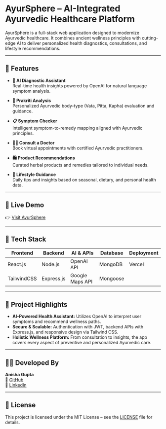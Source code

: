 # AyurSphere – AI-Integrated Ayurvedic Healthcare Platform

AyurSphere is a full-stack web application designed to modernize Ayurvedic healthcare. It combines ancient wellness principles with cutting-edge AI to deliver personalized health diagnostics, consultations, and lifestyle recommendations.

---

## 🔮 Features

- **🧠 AI Diagnostic Assistant**  
  Real-time health insights powered by OpenAI for natural language symptom analysis.

- **🧬 Prakriti Analysis**  
  Personalized Ayurvedic body-type (Vata, Pitta, Kapha) evaluation and guidance.

- **📋 Symptom Checker**  
  Intelligent symptom-to-remedy mapping aligned with Ayurvedic principles.

- **👨‍⚕️ Consult a Doctor**  
  Book virtual appointments with certified Ayurvedic practitioners.

- **🛍️ Product Recommendations**  
  Curated herbal products and remedies tailored to individual needs.

- **📘 Lifestyle Guidance**  
  Daily tips and insights based on seasonal, dietary, and personal health data.

---

## 🚀 Live Demo

👉 [Visit AyurSphere](https://2gj9k7zs-5173.inc1.devtunnels.ms/)

---

## 🧰 Tech Stack

| Frontend    | Backend        | AI & APIs       | Database     | Deployment |
|-------------|----------------|-----------------|--------------|------------|
| React.js    | Node.js        | OpenAI API      | MongoDB      | Vercel     |
| TailwindCSS | Express.js     | Google Maps API | Mongoose     |            |

---

## 📂 Project Highlights

- **AI-Powered Health Assistant:** Utilizes OpenAI to interpret user symptoms and recommend wellness paths.
- **Secure & Scalable:** Authentication with JWT, backend APIs with Express.js, and responsive design via Tailwind CSS.
- **Holistic Wellness Platform:** From consultation to insights, the app covers every aspect of preventive and personalized Ayurvedic care.

---

## 👩‍💻 Developed By

**Anisha Gupta**  
🔗 [GitHub](https://github.com/AnishaGupta-tech)  
🔗 [LinkedIn](https://linkedin.com/in/anisha-gupta-33582b311)

---

## 📄 License

This project is licensed under the MIT License – see the [LICENSE](LICENSE) file for details.
